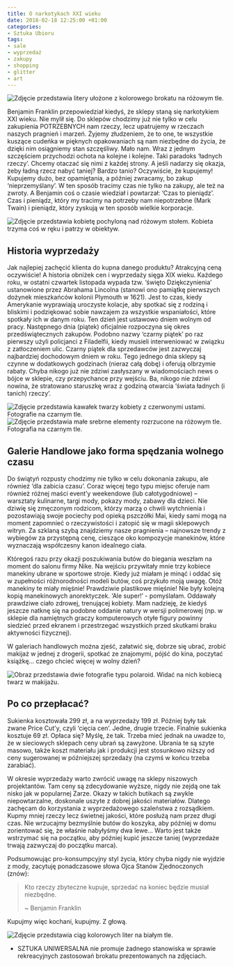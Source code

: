 ```yaml
---
title: O narkotykach XXI wieku
date: 2018-02-18 12:25:00 +01:00
categories:
- Sztuka Ubioru
tags:
- sale
- wyprzedaż
- zakupy
- shopping
- glitter
- art
---
```


![Zdjęcie przedstawia litery ułożone z kolorowego brokatu na różowym tle.](https://assets1.ello.co/uploads/asset/attachment/7175481/ello-optimized-02748f16.jpg)

Benjamin Franklin przepowiedział kiedyś, że sklepy staną się narkotykiem XXI wieku. Nie mylił się. Do sklepów chodzimy już nie tylko w celu zakupienia POTRZEBNYCH nam rzeczy, lecz upatrujemy w rzeczach naszych pragnień i marzeń. Żyjemy złudzeniem, że to one, te wszystkie kuszące cudeńka w pięknych opakowaniach są nam niezbędne do życia, że dzięki nim osiągniemy stan szczęśliwy. Mało nam. Wraz z jednym szczęściem przychodzi ochota na kolejne i kolejne. Taki paradoks ‘ładnych rzeczy’. Chcemy otaczać się nimi z każdej strony. A jeśli nadarzy się okazja, żeby ładną rzecz nabyć taniej? Bardzo tanio? Oczywiście, że kupujemy! Kupujemy dużo, bez opamiętania, a później zwracamy, bo zakup ‘nieprzemyślany’. W ten sposób tracimy czas nie tylko na zakupy, ale też na zwroty. A Benjamin coś o czasie wiedział i powtarzał: ‘Czas to pieniądz’. Czas i pieniądz, który my tracimy na potrzeby nam niepotrzebne (Mark Twain) i pieniądz, który zyskują w ten sposób wielkie korporacje.

![Zdjęcie przedstawia kobietę pochyloną nad różowym stołem. Kobieta trzyma coś w ręku i patrzy w obiektyw.](https://assets2.ello.co/uploads/asset/attachment/7175482/ello-optimized-46549723.jpg)

## Historia wyprzedaży

Jak najlepiej zachęcić klienta do kupna danego produktu? Atrakcyjną ceną oczywiście! A historia obniżek cen i wyprzedaży sięga XIX wieku. Każdego roku, w ostatni czwartek listopada wypada tzw. ‘święto Dziękczynienia’ ustanowione przez Abrahama Lincolna (stanowi ono pamiątkę pierwszych dożynek mieszkańców kolonii Plymouth w 1621). Jest to czas, kiedy Amerykanie wyprawiają uroczyste kolacje, aby spotkać się z rodziną i bliskimi i podziękować sobie nawzajem za wszystkie wspaniałości, które spotkały ich w danym roku. Ten dzień jest ustawowo dniem wolnym od pracy. Następnego dnia (piątek) oficjalnie rozpoczyna się okres przedświątecznych zakupów. Podobno nazwy ‘czarny piątek’ po raz pierwszy użyli policjanci z Filadelfii, kiedy musieli interweniować w związku z zatłoczeniem ulic. Czarny piątek dla sprzedawców jest zazwyczaj najbardziej dochodowym dniem w roku. Tego jednego dnia sklepy są czynne w dodatkowych godzinach (nieraz całą dobę) i oferują olbrzymie rabaty. Chyba nikogo już nie zdziwi zasłyszany w wiadomościach news o bójce w sklepie, czy przepychance przy wejściu. Ba, nikogo nie zdziwi nowina, że stratowano staruszkę wraz z godziną otwarcia ‘świata ładnych (i tanich) rzeczy’.

![Zdjęcie przedstawia kawałek twarzy kobiety z czerwonymi ustami. Fotografie na czarnym tle.](https://assets0.ello.co/uploads/asset/attachment/7175485/ello-optimized-cbd3e2d4.jpg)
![Zdjęcie przedstawia małe srebrne elementy rozrzucone na różowym tle. Fotografia na czarnym tle.](https://assets1.ello.co/uploads/asset/attachment/7175486/ello-optimized-55d88021.jpg)

## Galerie Handlowe jako forma spędzania wolnego czasu

Do świątyń rozpusty chodzimy nie tylko w celu dokonania zakupu, ale również ‘dla zabicia czasu’. Coraz więcej tego typu miejsc oferuje nam również różnej maści event’y weekendowe (lub całotygodniowe) – warsztaty kulinarne, targi mody, pokazy mody, zabawy dla dzieci. Nie dziwię się zmęczonym rodzicom, którzy marzą o chwili wytchnienia i pozostawiają swoje pociechy pod opieką pszczółki Mai, kiedy sami mogą na moment zapomnieć o rzeczywistości i zatopić się w magii sklepowych witryn. Za szklaną szybą znajdziemy nasze pragnienia – najnowsze trendy z wybiegów za przystępną cenę, cieszące oko kompozycje manekinów, które wyznaczają współczesny kanon idealnego ciała.

<olela-narrative>
Któregoś razu przy okazji poszukiwania butów do biegania weszłam na moment do salonu firmy Nike. Na wejściu przywitały mnie trzy kobiece manekiny ubrane w sportowe stroje. Kiedy już miałam je minąć i oddać się w zupełności różnorodności modeli butów, coś przykuło moją uwagę. Otóż manekiny te miały mięśnie! Prawdziwie plastikowe mięśnie! Nie były kolejną kopią manekinowych anorektyczek. ‘Ale super!’ - pomyślałam. Oddawały prawdziwe ciało zdrowej, trenującej kobiety. Mam nadzieję, że kiedyś jeszcze natknę się na podobne oddanie natury w wersji polimerowej (np. w sklepie dla namiętnych graczy komputerowych otyłe figury powinny siedzieć przed ekranem i przestrzegać wszystkich przed skutkami braku aktywności fizycznej). 
</olela-narrative>

W galeriach handlowych można zjeść, załatwić się, dobrze się ubrać, zrobić makijaż w jednej z drogerii, spotkać ze znajomymi, pójść do kina, poczytać książkę… czego chcieć więcej w wolny dzień?

![Obraz przedstawia dwie fotografie typu polaroid. Widać na nich kobiecą twarz w makijażu.](https://assets1.ello.co/uploads/asset/attachment/7175487/ello-optimized-97a8543f.jpg)

## Po co przepłacać?

Sukienka kosztowała 299 zł, a na wyprzedaży 199 zł. Później były tak zwane Price Cut’y, czyli ‘cięcia cen’. Jedne, drugie trzecie. Finalnie sukienka kosztuje 69 zł. Opłaca się? Myślę, że tak. Trzeba mieć jednak na uwadze to, że w sieciowych sklepach ceny ubrań są zawyżone. Ubrania te są szyte masowo, także koszt materiału jak i produkcji jest stosunkowo niższy od ceny sugerowanej w późniejszej sprzedaży (na czymś w końcu trzeba zarabiać).

W okresie wyprzedaży warto zwrócić uwagę na sklepy niszowych projektantów. Tam ceny są zdecydowanie wyższe, nigdy nie zejdą one tak nisko jak w popularnej Zarze. Okazy w takich butikach są zwykle niepowtarzalne, doskonale uszyte z dobrej jakości materiałów. Dlatego zachęcam do korzystania z wyprzedażowego szaleństwa z rozsądkiem. Kupmy mniej rzeczy lecz świetnej jakości, które posłużą nam przez długi czas. Nie wrzucajmy bezmyślnie butów do koszyka, aby później w domu zorientować się, że właśnie nabyłyśmy dwa lewe… Warto jest także wstrzymać się na początku, aby później kupić jeszcze taniej (wyprzedaże trwają zazwyczaj do początku marca).

Podsumowując pro-konsumpcyjny styl życia, który chyba nigdy nie wyjdzie z mody, zacytuję ponadczasowe słowa Ojca Stanów Zjednoczonych (znów):

> Kto rzeczy zbyteczne kupuje, sprzedać na koniec będzie musiał niezbędne.
>
> ~ Benjamin Franklin

Kupujmy więc kochani, kupujmy. Z głową.

![Zdjęcie przedstawia ciąg kolorowych liter na białym tle.](https://assets2.ello.co/uploads/asset/attachment/7175488/ello-optimized-38bc7281.jpg)

* SZTUKA UNIWERSALNA nie promuje żadnego stanowiska w sprawie rekreacyjnych zastosowań brokatu prezentowanych na zdjęciach.